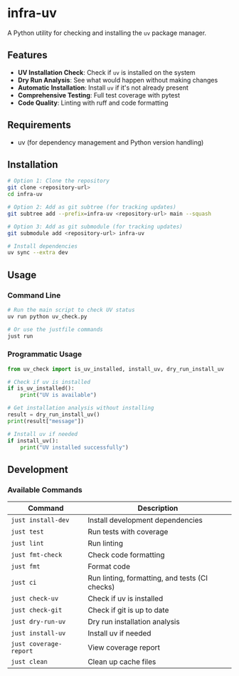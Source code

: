 # infra-uv

A Python utility for checking and installing the `uv` package manager.

## Features

- **UV Installation Check**: Check if `uv` is installed on the system
- **Dry Run Analysis**: See what would happen without making changes
- **Automatic Installation**: Install `uv` if it's not already present
- **Comprehensive Testing**: Full test coverage with pytest
- **Code Quality**: Linting with ruff and code formatting

## Requirements

- uv (for dependency management and Python version handling)

## Installation

```bash
# Option 1: Clone the repository
git clone <repository-url>
cd infra-uv

# Option 2: Add as git subtree (for tracking updates)
git subtree add --prefix=infra-uv <repository-url> main --squash

# Option 3: Add as git submodule (for tracking updates)
git submodule add <repository-url> infra-uv

# Install dependencies
uv sync --extra dev
```

## Usage

### Command Line

```bash
# Run the main script to check UV status
uv run python uv_check.py

# Or use the justfile commands
just run
```

### Programmatic Usage

```python
from uv_check import is_uv_installed, install_uv, dry_run_install_uv

# Check if uv is installed
if is_uv_installed():
    print("UV is available")

# Get installation analysis without installing
result = dry_run_install_uv()
print(result["message"])

# Install uv if needed
if install_uv():
    print("UV installed successfully")
```

## Development

### Available Commands

| Command | Description |
|---------|-------------|
| `just install-dev` | Install development dependencies |
| `just test` | Run tests with coverage |
| `just lint` | Run linting |
| `just fmt-check` | Check code formatting |
| `just fmt` | Format code |
| `just ci` | Run linting, formatting, and tests (CI checks) |
| `just check-uv` | Check if uv is installed |
| `just check-git` | Check if git is up to date |
| `just dry-run-uv` | Dry run installation analysis |
| `just install-uv` | Install uv if needed |
| `just coverage-report` | View coverage report |
| `just clean` | Clean up cache files |